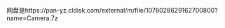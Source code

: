 网盘是https://pan-yz.cldisk.com/external/m/file/1078028629162700800?name=Camera.7z
  
<!---
huangzhouen/huangzhouen is a ✨ special ✨ repository because its `README.md` (this file) appears on your GitHub profile.
You can click the Preview link to take a look at your changes.
--->
